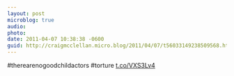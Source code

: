 ```yaml
---
layout: post
microblog: true
audio: 
photo: 
date: 2011-04-07 10:38:38 -0600
guid: http://craigmcclellan.micro.blog/2011/04/07/t56033149238509568.html
---
```

#therearenogoodchildactors
#torture [t.co/VXS3Lv4](http://t.co/VXS3Lv4)

